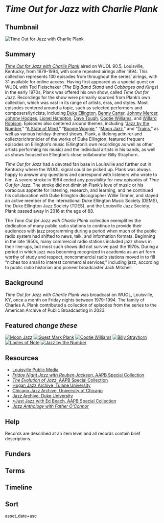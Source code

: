 # <em>*Time Out for Jazz with Charlie Plank*</em>

## Thumbnail

![<em>*Time Out for Jazz with Charlie Plank*</em>](https://s3.amazonaws.com/americanarchive.org/special-collections/charlie-plank.jpg "*Time Out for Jazz with Charlie Plank*")

## Summary

[*Time Out for Jazz with Charlie Plank*](https://americanarchive.org/catalog?f%5Baccess_types%5D%5B%5D=online&f%5Bcontributing_organizations%5D%5B%5D=Family+of+Charles+A.+Plank+%28KY%29&sort=asset_date+asc) aired on WUOL 90.5, Louisville, Kentucky, from 1979-1994, with some repeated airings after 1994. This collection represents 130 episodes from throughout the series’ airings, with 31 available for online access. Having first appeared as a special guest on WUOL with Ted Fleischaker (*The Big Band Stand* and *Cabbages and Kings*) in the early 1970s, Plank was offered his own show, called *Time Out for Jazz*. Recordings for the show were primarily sourced from Plank’s own collection, which was vast in its range of artists, eras, and styles. Most episodes centered around a topic, such as selected performers and composers/lyricists, including [Duke Ellington](https://americanarchive.org/catalog/cpb-aacip-8cbe49c34fc), [Benny Carter](https://americanarchive.org/catalog/cpb-aacip-3f926020a05), [Johnny Mercer](https://americanarchive.org/catalog/cpb-aacip-7c912a91cbf), [Johnny Hodges](https://americanarchive.org/catalog/cpb-aacip-a2a5d6c0a83), [Lionel Hampton](https://americanarchive.org/catalog/cpb-aacip-5250a4198f6), [Dave Tough](https://americanarchive.org/catalog/cpb-aacip-e73fd8d7de4), [Cootie Williams](https://americanarchive.org/catalog/cpb-aacip-1ecacfa25f1), and [Willard Robison](https://americanarchive.org/catalog/cpb-aacip-82d1a0af006). Episodes also centered around themes, including “[Jazz by the Number](https://americanarchive.org/catalog/cpb-aacip-54aecf27045),” “[A State of Mind](https://americanarchive.org/catalog/cpb-aacip-a11103d0f6d),” “[Boogie Woogie](https://americanarchive.org/catalog/cpb-aacip-3c588a2c0cd),” “[Moon Jazz](https://americanarchive.org/catalog/cpb-aacip-f145cf92f5c),” and “[Trains](https://americanarchive.org/catalog/cpb-aacip-1520bb2c997),” as well as various holiday-themed shows. Plank, a lifelong admirer and collector/chronicler of the works of Duke Ellington, featured frequent episodes on Ellington’s music (Ellington’s own recordings as well as other artists performing his music) and the individual artists in his bands, as well as shows focused on Ellington’s close collaborator Billy Strayhorn.

*Time Out for Jazz* had a devoted fan base in Louisville and further out in Kentucky where the WUOL signal could be picked up. Plank was always happy to answer any questions and correspond with listeners who wrote to him.  A severe stroke in 1994 ended any possibility for new episodes of *Time Out for Jazz*. The stroke did not diminish Plank’s love of music or his voracious appetite for listening, research, and learning, and he continued his collaboration with Duke Ellington discographer Willie Timner, and stayed an active member of the international Duke Ellington Music Society (DEMS), the Duke Ellington Jazz Society (TDES), and the Louisville Jazz Society. Plank passed away in 2016 at the age of 88.

The *Time Out for Jazz with Charlie Plank* collection exemplifies the dedication of many public radio stations to continue to provide their audiences with jazz programming during a period when much of the public radio system had shifted to news, talk, and information formats. Beginning in the late 1950s, many commercial radio stations included jazz shows in their line-ups, but most such shows did not survive past the 1970s. During a period in which jazz was becoming recognized in academia as an art form worthy of study and respect, noncommercial radio stations moved in to fill “niches too small to interest commercial services,” including jazz, according to public radio historian and pioneer broadcaster Jack Mitchell.

## Background

*Time Out for Jazz with Charlie Plank* was broadcast on WUOL, Louisville, KY, once a month on Friday nights between 1979-1994. The family of Charles A. Plank contributed a collection of episodes from the series to the American Archive of Public Broadcasting in 2023. 

## Featured *change these*

[![Moon Jazz](https://s3.amazonaws.com/americanarchive.org/special-collections/aapb_tile.png)](/catalog/cpb-aacip-f145cf92f5c)
[![Guest Mark Plank](https://s3.amazonaws.com/americanarchive.org/special-collections/aapb_tile.png)](/catalog/cpb-aacip-642fda52eb1)
[![Cootie Williams](https://s3.amazonaws.com/americanarchive.org/special-collections/aapb_tile.png)](/catalog/cpb-aacip-1ecacfa25f1)
[![Billy Strayhorn](https://s3.amazonaws.com/americanarchive.org/special-collections/aapb_tile.png)](/catalog/cpb-aacip-45fafaa417d)
[![Ladies of Note](https://s3.amazonaws.com/americanarchive.org/special-collections/aapb_tile.png)](/catalog/cpb-aacip-c3192ac2eeb)
[![Jazz by the Number](https://s3.amazonaws.com/americanarchive.org/special-collections/aapb_tile.png)](/catalog/cpb-aacip-54aecf27045)

## Resources

- [Louisville Public Media](https://www.lpm.org/)
- [*Friday Night Jazz with Reuben Jackson*, AAPB Special Collection](https://americanarchive.org/special_collections/fridaynightjazz)
- [*The Evolution of Jazz*, AAPB Special Collection](https://americanarchive.org/special_collections/evolution-of-jazz)
- [Hogan Jazz Archive, Tulane University](https://library.tulane.edu/tusc)
- [Chicago Jazz Archive, University of Chicago](https://www.lib.uchicago.edu/collex/collections/chicago-jazz-archive/)
- [Jazz Archive, Duke University](https://library.duke.edu/rubenstein/collections/jazz)
- [*Just Jazz with Ed Beach, AAPB Special Collection](https://americanarchive.org/catalog?f%5Baccess_types%5D%5B%5D=online&f%5Bseries_titles%5D%5B%5D=Just+Jazz&sort=asset_date+asc)
- [*Jazz Anthology with Father O'Connor*](https://americanarchive.org/catalog?f%5Baccess_types%5D%5B%5D=online&page=1&q=%22A+Father+O%27Connor+jazz+program.%22&sort=asset_date+asc)

## Help

Records are described at an item level and all records contain brief descriptions.

## Funders

## Terms

## Timeline

## Sort

asset_date+asc
